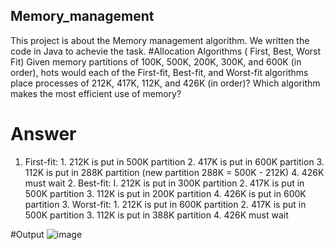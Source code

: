 ## Memory_management
This project is about the Memory management algorithm. We written the code in Java to achevie the task.
#Allocation Algorithms ( First, Best, Worst Fit) 
Given memory partitions of 100K, 500K, 200K, 300K, and 600K (in order), 
hots would each of the First-fit, Best-fit, and Worst-fit algorithms place processes of 212K, 417K, 112K, and 426K (in order)? 
Which algorithm makes the most efficient use of memory? 

# Answer 
1. First-fit: 1. 212K is put in 500K partition 2. 417K is put in 600K partition 3. 112K is put in 288K partition (new partition 288K = 500K - 212K) 4. 426K must wait 2. Best-fit: I. 212K is put in 300K partition 2. 417K is put in 500K partition 3. 112K is put in 200K partition 4. 426K is put in 600K partition 3. Worst-fit: 1. 212K is put in 600K partition 2. 417K is put in 500K partition 3. 112K is put in 388K partition 4. 426K must wait 

#Output
![image](https://github.com/user-attachments/assets/d302fb61-9c3d-414d-a094-4c774ac94f61)


